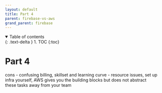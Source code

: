 ```yaml
---
layout: default
title: Part 4
parent: firebase-vs-aws
grand_parent: firebase
---
```


<details open markdown="block">
  <summary>
    Table of contents
  </summary>
  {: .text-delta }
1. TOC
{:toc}
</details>

# Part 4

cons - confusing billing, skillset and learning curve - resource issues, set up infra yourself, AWS gives you the building blocks but does not abstract these tasks away from your team